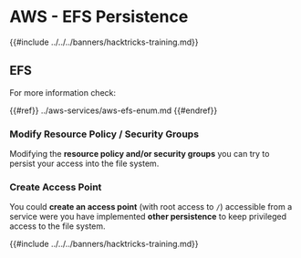# AWS - EFS Persistence

{{#include ../../../banners/hacktricks-training.md}}

## EFS

For more information check:

{{#ref}}
../aws-services/aws-efs-enum.md
{{#endref}}

### Modify Resource Policy / Security Groups

Modifying the **resource policy and/or security groups** you can try to persist your access into the file system.

### Create Access Point

You could **create an access point** (with root access to `/`) accessible from a service were you have implemented **other persistence** to keep privileged access to the file system.

{{#include ../../../banners/hacktricks-training.md}}
